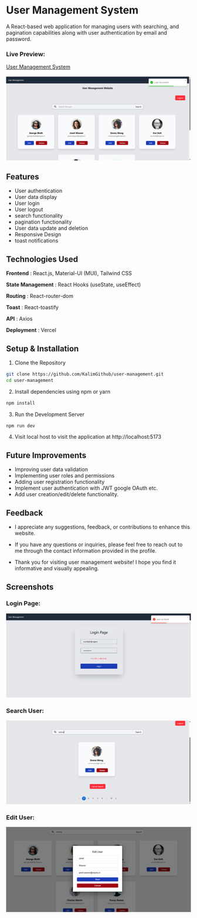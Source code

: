# User Management System

A React-based web application for managing users with searching, and pagination capabilities along with user authentication by email and password.
### Live Preview:
[User Management System](https://user-management-chi-bay.vercel.app/)

![User Management System](https://raw.githubusercontent.com/KalimGithub/user-management/refs/heads/main/src/assets/images/homepage.png)

## Features

- User authentication
- User data display
- User login
- User logout
- search functionality
- pagination functionality
- User data update and deletion
- Responsive Design
- toast notifications

## Technologies Used

**Frontend** : React.js, Material-UI (MUI), Tailwind CSS

**State Management** : React Hooks (useState, useEffect)

**Routing** : React-router-dom

**Toast** : React-toastify

**API** : Axios

**Deployment** : Vercel

## Setup & Installation

1. Clone the Repository

```bash
git clone https://github.com/KalimGithub/user-management.git
cd user-management
```

2. Install dependencies using npm or yarn

```bash
npm install
```

3. Run the Development Server

```bash
npm run dev
```

4. Visit local host to visit the application at http://localhost:5173

## Future Improvements

- Improving user data validation
- Implementing user roles and permissions
- Adding user registration functionality
- Implement user authentication with JWT google OAuth etc.
- Add user creation/edit/delete functionality.

## Feedback

- I appreciate any suggestions, feedback, or contributions to enhance this website.

- If you have any questions or inquiries, please feel free to reach out to me through the contact information provided in the profile.

- Thank you for visiting user management website! I hope you find it informative and visually appealing.
## Screenshots
### Login Page:
![Login Page](https://raw.githubusercontent.com/KalimGithub/user-management/refs/heads/main/src/assets/images/login.png)
### Search User:
![Search User](https://raw.githubusercontent.com/KalimGithub/user-management/refs/heads/main/src/assets/images/search.png)
### Edit User:
![Edit User](https://raw.githubusercontent.com/KalimGithub/user-management/refs/heads/main/src/assets/images/edituser.png)
